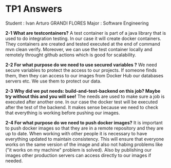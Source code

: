 # TP1 Answers 
Student : Ivan Arturo GRANDI FLORES
Major : Software Engineering

**2-1 What are testcontainers?**
A test container is part of a java library that is used to do integration testing. In our case it will create docker containers. They containers are created and tested executed at the end of command mvn clean verify. Moreover, we can use the test container locally and remotely throught github actions which is good for scalability.

**2-2 For what purpose do we need to use secured variables ?**
We need secure variables to protect the access to our projects. If someone finds them, then they can access to our images from Docker Hub our databases servers etc. We use them to protect our data.

**2-3 Why did we put needs: build-and-test-backend on this job? Maybe try without this and you will see!**
The needs are used to make sure a job is executed after another one. In our case the docker test will be executed after the test of the backend. It makes sense because we need to check that everything is working before pushing our images.

**2-4 For what purpose do we need to push docker images?**
It is important to push docker images so that they are in a remote repository and they are up to date. When working with other people it is necessary to have everything updated to maintain consistency. This will ensure that everyone works on the same version of the image and also not habing problems like ("it works on my machine" problem is solved). Also by publishing our images other production servers can access directly to our images if needed.